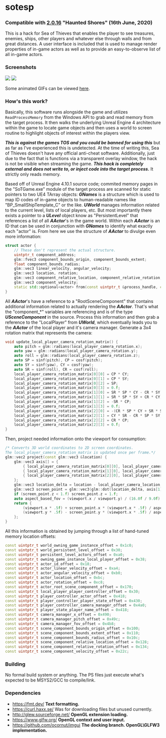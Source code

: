 # sotesp

### Compatible with [2.0.16](https://www.seaofthieves.com/release-notes/2.0.16) "Haunted Shores" (16th June, 2020)

This is a hack for Sea of Thieves that enables the player to see treasures, enemies, ships, other players and whatever else through walls and from great distances. A user interface is included that is used to manage render properties of in-game actors as well as to provide an easy-to-observe list of all in-game actors.

### Screenshots

<img src="https://raw.githubusercontent.com/codegoose/sotesp/master/screenshots/combined-preview-1.jpg" />
<img src="https://raw.githubusercontent.com/codegoose/sotesp/master/screenshots/combined-preview-2.jpg" />

Some animated GIFs can be viewed [here](https://imgur.com/a/9C1Ayn3).

### How's this work?

Basically, this software runs alongside the game and utilizes ```ReadProcessMemory``` from the Windows API to grab and read memory from the target process. It then walks the underlying Unreal Engine 4 architecture within the game to locate game objects and then uses a world to screen routine to highlight objects of interest within the players view.

***This is against the games TOS and you could be banned for using this*** but as far as I've experienced this is undetected. At the time of writing this, Sea of Thieves doesn't have any official anti-cheat software. Additionally, just due to the fact that is functions via a transparent overlay window, the hack is not be visible when streaming the game. ***This hack is completely external and does not write to, or inject code into the target process.*** It strictly only reads memory.

Based off of Unreal Engine 4.10.1 source code; commited memory pages in the "SoTGame.exe" module of the target process are scanned for static pointers to two UE4 TArray objects: ***GNames*** is a structure which is used to map ID codes of in-game objects to human-readable names like "BP_SmallShipTemplate_C" or the like. ***UWorld*** manages information related to the current level, lists of local players, etc. But most importantly there exists a pointer to a ***ULevel*** object know as "PersistentLevel" that references a list of all ***AActor***'s in the game world. Within each ***AActor*** is an ID that can be used in conjunction with ***GNames*** to identify what exactly each "actor" is.
From here we use the structure of ***AActor*** to divulge even more information:

```c++
struct actor {
	// These don't represent the actual structure.
	uintptr_t component_address;
	glm::fvec3 component_bounds_origin, component_bounds_extent;
	float component_bounds_radius;
	glm::vec3 linear_velocity, angular_velocity;
	glm::vec3 location, rotation;
	glm::vec3 component_relative_location, component_relative_rotation;
	glm::vec3 component_velocity;
	static std::optional<actor> from(const uintptr_t &process_handle, const uintptr_t &actor_address);
}
```

All ***AActor***'s have a reference to a "RootSceneComponent" that contains additional information related to actually rendering the ***AActor***. That's what the "component_*" variables are referencing and is of the type ***USceneComponent*** in the source. Process this information and then grab a reference to the "LocalPlayer" from ***UWorld***, which eventually leads you to the ***AActor*** of the local player and it's camera manager. Generate a 3x4 rotation matrix that represents the camera:

```c++
void update_local_player_camera_rotation_matrix() {
	auto pitch = glm::radians(local_player_camera_rotation.x);
	auto yaw = glm::radians(local_player_camera_rotation.y);
	auto roll = glm::radians(local_player_camera_rotation.z);
	auto SP = sinf(pitch), CP = cosf(pitch);
	auto SY = sinf(yaw), CY = cosf(yaw);
	auto SR = sinf(roll), CR = cosf(roll);
	local_player_camera_rotation_matrix[0][0] = CP * CY;
	local_player_camera_rotation_matrix[0][1] = CP * SY;
	local_player_camera_rotation_matrix[0][2] = SP;
	local_player_camera_rotation_matrix[0][3] = 0.f;
	local_player_camera_rotation_matrix[1][0] = SR * SP * CY - CR * SY;
	local_player_camera_rotation_matrix[1][1] = SR * SP * SY + CR * CY;
	local_player_camera_rotation_matrix[1][2] = -SR * CP;
	local_player_camera_rotation_matrix[1][3] = 0.f;
	local_player_camera_rotation_matrix[2][0] = -(CR * SP * CY + SR * SY);
	local_player_camera_rotation_matrix[2][1] = CY * SR - CR * SP * SY;
	local_player_camera_rotation_matrix[2][2] = CR * CP;
	local_player_camera_rotation_matrix[2][3] = 0.f;
}
```
Then, project needed information onto the viewport for consumption:

```c++
/* Converts 3D world coordinates to 2D screen coordinates.
The local_player_camera_rotation_matrix is updated once per frame.*/
glm::vec2 project(const glm::vec3 &location) {
	glm::vec3 axis[] = {
		{ local_player_camera_rotation_matrix[0][0], local_player_camera_rotation_matrix[0][1], local_player_camera_rotation_matrix[0][2] },
		{ local_player_camera_rotation_matrix[1][0], local_player_camera_rotation_matrix[1][1], local_player_camera_rotation_matrix[1][2] },
		{ local_player_camera_rotation_matrix[2][0], local_player_camera_rotation_matrix[2][1], local_player_camera_rotation_matrix[2][2] }
	};
	glm::vec3 location_delta = location - local_player_camera_location;
	glm::vec3 screen_point = glm::vec3(glm::dot(location_delta, axis[1]), glm::dot(location_delta, axis[2]), glm::dot(location_delta, axis[0]));
	if (screen_point.z < 1.f) screen_point.z = 1.f;
	auto aspect_based_fov = (viewport.x / viewport.y) / (16.0f / 9.0f) * tanf(local_player_camera_fov * M_PI / 360.0f);
	return {
		(viewport.x * .5f) + screen_point.x * (viewport.x * .5f) / aspect_based_fov / screen_point.z,
		(viewport.y * .5f) - screen_point.y * (viewport.x * .5f) / aspect_based_fov / screen_point.z
	};
}
```

All this information is obtained by jumping through a list of hand-tuned memory location offsets:

```c++
const uintptr_t world_owning_game_instance_offset = 0x1c0;
const uintptr_t world_persistent_level_offset = 0x30;
const uintptr_t persistent_level_actors_offset = 0xa0;
const uintptr_t owning_game_instance_local_player_offset = 0x38;
const uintptr_t actor_id_offset = 0x18;
const uintptr_t actor_linear_velocity_offset = 0xa4;
const uintptr_t actor_angular_velocity_offset = 0xb0;
const uintptr_t actor_location_offset = 0xbc;
const uintptr_t actor_rotation_offset = 0xc8;
const uintptr_t actor_root_scene_component_offset = 0x170;
const uintptr_t local_player_player_controller_offset = 0x30;
const uintptr_t player_controller_actor_offset = 0x418;
const uintptr_t player_controller_player_state_offset = 0x430;
const uintptr_t player_controller_camera_manager_offset = 0x4a0;
const uintptr_t player_state_player_name_offset = 0x418;
const uintptr_t camera_manager_x_offset = 0x490;
const uintptr_t camera_manager_pitch_offset = 0x49c;
const uintptr_t camera_manager_fov_offset = 0x4b8;
const uintptr_t scene_component_bounds_origin_offset = 0x100;
const uintptr_t scene_component_bounds_extent_offset = 0x110;
const uintptr_t scene_component_bounds_radius_offset = 0x10c;
const uintptr_t scene_component_relative_location_offset = 0x128;
const uintptr_t scene_component_relative_rotation_offset = 0x134;
const uintptr_t scene_component_velocity_offset = 0x22c;
```

### Building

No formal build system or anything. The PS files just execute what's expected to be MSYS2/GCC to compile/link.

### Dependencies

- https://fmt.dev/ **Text formatting.**
- https://curl.haxx.se/ Was for downloading files but unused currently.
- http://glew.sourceforge.net/ **OpenGL extension loading.**
- https://www.glfw.org/ **OpenGL context and user input.**
- https://github.com/ocornut/imgui **The docking branch. OpenGL\GLFW3 implementation.**
